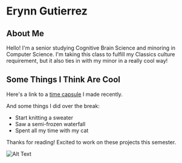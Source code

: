 # Erynn Gutierrez

## About Me
Hello! I'm a senior studying Cognitive Brain Science and minoring in Computer Science. I'm taking this class to fulfill my Classics culture requirement, but it also ties in with my minor in a really cool way!

## Some Things I Think Are Cool
Here's a link to a [time capsule](https://erynns-time-capsule.carrd.co/#) I made recently.

And some things I did over the break:
- Start knitting a sweater
- Saw a semi-frozen waterfall
- Spent all my time with my cat

Thanks for reading! Excited to work on these projects this semester.

![Alt Text](https://media.giphy.com/media/JIX9t2j0ZTN9S/giphy.gif?cid=790b7611ltok5b9p62gkzkqalfbpu58zdjrxthmqt33j3dm3&ep=v1_gifs_search&rid=giphy.gif&ct=g)
